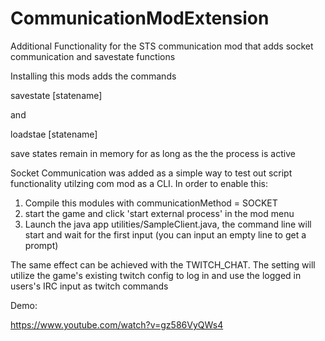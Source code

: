 # CommunicationModExtension
Additional Functionality for the STS communication mod that adds socket communication and savestate functions

Installing this mods adds the commands

savestate [statename]

and

loadstae [statename]

save states remain in memory for as long as the the process is active

Socket Communication was added as a simple way to test out script functionality utilzing com mod as a CLI.  In order to enable this:

1) Compile this modules with communicationMethod = SOCKET
2) start the game and click 'start external process' in the mod menu
3) Launch the java app utilities/SampleClient.java, the command line will start and wait for the first input (you can input an empty line to get a prompt) 

The same effect can be achieved with the TWITCH_CHAT.  The setting will utilize the game's existing twitch config to log in and use the logged in users's IRC input as twitch commands

Demo:

https://www.youtube.com/watch?v=gz586VyQWs4
